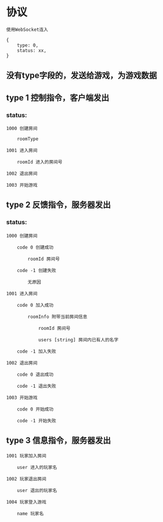# 协议

    使用WebSocket连入

    {
        type: 0,
        status: xx,
    }

## 没有type字段的，发送给游戏，为游戏数据

## type 1 控制指令，客户端发出

### status:

    1000 创建房间

        roomType

    1001 进入房间

        roomId 进入的房间号

    1002 退出房间

    1003 开始游戏

## type 2 反馈指令，服务器发出

### status:

    1000 创建房间

        code 0 创建成功

            roomId 房间号

        code -1 创建失败

            无原因

    1001 进入房间

        code 0 加入成功

            roomInfo 附带当前房间信息

                roomId 房间号

                users [string] 房间内已有人的名字

        code -1 加入失败

    1002 退出房间

        code 0 退出成功

        code -1 退出失败

    1003 开始游戏

        code 0 开始成功

        code -1 开始失败

## type 3 信息指令，服务器发出

    1001 玩家加入房间

        user 进入的玩家名

    1002 玩家退出房间

        user 退出的玩家名

    1004 玩家登入游戏

        name 玩家名
